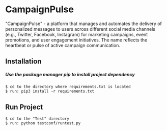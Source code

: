 # CampaignPulse

"CampaignPulse" - a platform that manages and automates the delivery of personalized messages to users across different social media channels (e.g., Twitter, Facebook, Instagram) for marketing campaigns, event promotions, and user engagement initiatives. The name reflects the heartbeat or pulse of active campaign communication.



## Installation
##### Use the package manager pip to install project dependency

    $ cd to the directory where requirements.txt is located
    $ run: pip3 install -r requirements.txt

## Run Project
    $ cd to the "Test" directory
    $ run: python testconf/runtest.py
